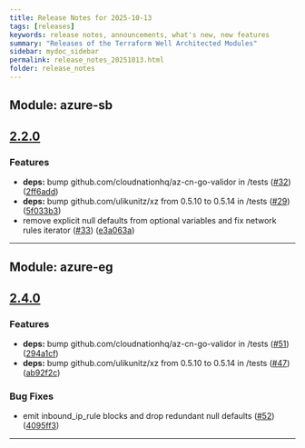 ```yaml
---
title: Release Notes for 2025-10-13
tags: [releases]
keywords: release notes, announcements, what's new, new features
summary: "Releases of the Terraform Well Architected Modules"
sidebar: mydoc_sidebar
permalink: release_notes_20251013.html
folder: release_notes
---
```


## Module: azure-sb
## [2.2.0](https://github.com/CloudNationHQ/terraform-azure-sb/releases/tag/v2.2.0)


### Features

* **deps:** bump github.com/cloudnationhq/az-cn-go-validor in /tests ([#32](https://github.com/CloudNationHQ/terraform-azure-sb/issues/32)) ([2ff6add](https://github.com/CloudNationHQ/terraform-azure-sb/commit/2ff6addec2cac33459ccc0e79b25845369b0ce85))
* **deps:** bump github.com/ulikunitz/xz from 0.5.10 to 0.5.14 in /tests ([#29](https://github.com/CloudNationHQ/terraform-azure-sb/issues/29)) ([5f033b3](https://github.com/CloudNationHQ/terraform-azure-sb/commit/5f033b320d7e5111cccdecb05bf6ec1df5432551))
* remove explicit null defaults from optional variables and fix network rules iterator ([#33](https://github.com/CloudNationHQ/terraform-azure-sb/issues/33)) ([e3a063a](https://github.com/CloudNationHQ/terraform-azure-sb/commit/e3a063afd1dc1506ad3ccd81210ec9ef496956d7))

---

## Module: azure-eg
## [2.4.0](https://github.com/CloudNationHQ/terraform-azure-eg/releases/tag/v2.4.0)


### Features

* **deps:** bump github.com/cloudnationhq/az-cn-go-validor in /tests ([#51](https://github.com/CloudNationHQ/terraform-azure-eg/issues/51)) ([294a1cf](https://github.com/CloudNationHQ/terraform-azure-eg/commit/294a1cfc09e8c81d1b3fd3e3302a6f6867133350))
* **deps:** bump github.com/ulikunitz/xz from 0.5.10 to 0.5.14 in /tests ([#47](https://github.com/CloudNationHQ/terraform-azure-eg/issues/47)) ([ab92f2c](https://github.com/CloudNationHQ/terraform-azure-eg/commit/ab92f2c46bde2beb4ac5364db20cef9f0bada065))


### Bug Fixes

* emit inbound_ip_rule blocks and drop redundant null defaults ([#52](https://github.com/CloudNationHQ/terraform-azure-eg/issues/52)) ([4095ff3](https://github.com/CloudNationHQ/terraform-azure-eg/commit/4095ff3a1e811ff7e04376f09c28d399cb252bd1))

---

